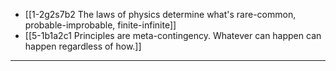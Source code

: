 - [[1-2g2s7b2 The laws of physics determine what's rare-common, probable-improbable, finite-infinite]]
- [[5-1b1a2c1 Principles are meta-contingency. Whatever can happen can happen regardless of how.]]
---
